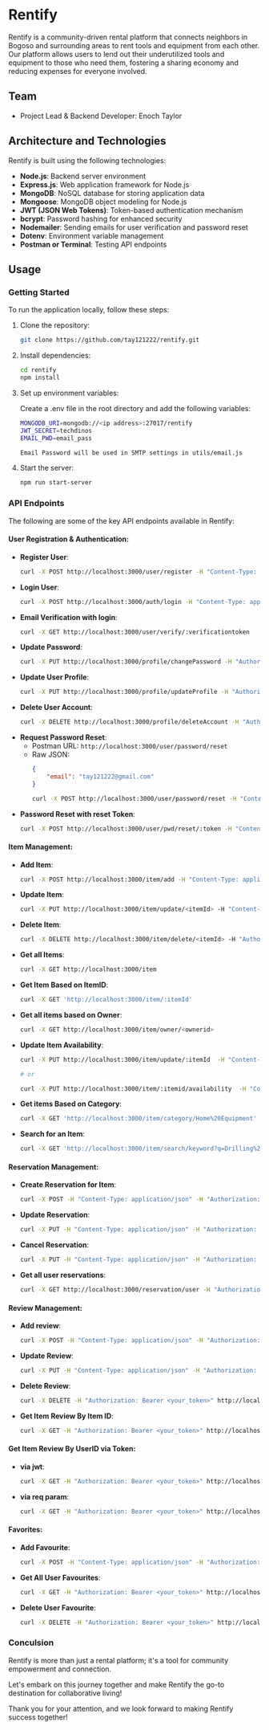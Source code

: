 
# Rentify

Rentify is a community-driven rental platform that connects neighbors in Bogoso and surrounding areas to rent tools and equipment from each other. Our platform allows users to lend out their underutilized tools and equipment to those who need them, fostering a sharing economy and reducing expenses for everyone involved.

## Team

- Project Lead & Backend Developer: Enoch Taylor

## Architecture and Technologies

Rentify is built using the following technologies:

- **Node.js**: Backend server environment
- **Express.js**: Web application framework for Node.js
- **MongoDB**: NoSQL database for storing application data
- **Mongoose**: MongoDB object modeling for Node.js
- **JWT (JSON Web Tokens)**: Token-based authentication mechanism
- **bcrypt**: Password hashing for enhanced security
- **Nodemailer**: Sending emails for user verification and password reset
- **Dotenv**: Environment variable management
- **Postman or Terminal**: Testing API endpoints

## Usage

### Getting Started

To run the application locally, follow these steps:

1. Clone the repository:

   ```bash
   git clone https://github.com/tay121222/rentify.git

2. Install dependencies:

   ```bash
   cd rentify
   npm install
3. Set up environment variables:

   Create a .env file in the root directory and add the following variables:
   
   ```bash
   MONGODB_URI=mongodb://<ip address>:27017/rentify
   JWT_SECRET=techdinos
   EMAIL_PWD=email_pass

   Email Password will be used in SMTP settings in utils/email.js

4. Start the server:
   ```bash
   npm run start-server

### API Endpoints

The following are some of the key API endpoints available in Rentify:

#### User Registration & Authentication:
- **Register User**:
  ```bash
  curl -X POST http://localhost:3000/user/register -H "Content-Type: application/json" -d '{"username": "example_user", "email": "example@example.com", "password": "examplepassword" , "fullName": "examplename", "phoneNumber": "123456789"}'

- **Login User**:
  ```bash
  curl -X POST http://localhost:3000/auth/login -H "Content-Type: application/json" -d '{"email": "example@example.com", "password": "examplepassword"}'

- **Email Verification with login**:
  ```bash
  curl -X GET http://localhost:3000/user/verify/:verificationtoken

- **Update Password**:
  ```bash
  curl -X PUT http://localhost:3000/profile/changePassword -H "Authorization: Bearer <your token>" -H "Content-Type: application/json" -d '{"currentPassword": "techdinos", "newPassword": "xtech1"}'

- **Update User Profile**:
  ```bash
  curl -X PUT http://localhost:3000/profile/updateProfile -H "Authorization: Bearer <token>" -H "Content-Type: application/json" -d '{"fullName": "Samuel Taylor", "email": "xtechit@gmail.com", "phoneNumber": "0209043207"}'

- **Delete User Account**:
  ```bash
  curl -X DELETE http://localhost:3000/profile/deleteAccount -H "Authorization: Bearer <your_token>"

- **Request Password Reset**:
  - Postman URL: `http://localhost:3000/user/password/reset`
  - Raw JSON: 
    ```json
    {
        "email": "tay121222@gmail.com"
    }
    ```
    ```bash
    curl -X POST http://localhost:3000/user/password/reset -H "Content-Type: application/json" -d '{"email": "example@example.com"}'

- **Password Reset with reset Token**:
  ```bash
  curl -X POST http://localhost:3000/user/pwd/reset/:token -H "Content-Type: application/json" -d '{"newPassword": "new_password"}'

#### Item Management:
- **Add Item**:
  ```bash
  curl -X POST http://localhost:3000/item/add -H "Content-Type: application/json" -H "Authorization: Bearer <your_jwt_token>" -d '{"name": "Example Item", "description": "This is an example item", "price": 10, "category": "Example Category", "image": "example_image.jpg"}'

- **Update Item**:
  ```bash
  curl -X PUT http://localhost:3000/item/update/<itemId> -H "Content-Type: application/json" -H "Authorization: Bearer <your_jwt_token>" -d '{"name": "Updated Item Name", "description": "Updated item description", "price": 20, "category": "Updated Category", "image": "updated_image.jpg"}'

- **Delete Item**:
  ```bash
  curl -X DELETE http://localhost:3000/item/delete/<itemId> -H "Authorization: Bearer <your_jwt_token>"

- **Get all Items**:
  ```bash
  curl -X GET http://localhost:3000/item

- **Get Item Based on ItemID**:
  ```bash
  curl -X GET 'http://localhost:3000/item/:itemId'

- **Get all items based on Owner**:
  ```bash
  curl -X GET http://localhost:3000/item/owner/<ownerid>

- **Update Item Availability**:
  ```bash
  curl -X PUT http://localhost:3000/item/update/:itemId  -H "Content-Type: application/json" -H "Authorization: Bearer <your_jwt_token>" -d '{"availability":true}'

  # or

  curl -X PUT http://localhost:3000/item/:itemid/availability  -H "Content-Type: application/json" -H "Authorization: Bearer <jwt token>" -d '{"availability":true}'

- **Get items Based on Category**:
  ```bash
  curl -X GET 'http://localhost:3000/item/category/Home%20Equipment'

- **Search for an Item**:
  ```bash
  curl -X GET 'http://localhost:3000/item/search/keyword?q=Drilling%20Machine'

#### Reservation Management:
- **Create Reservation for Item**:
  ```bash
  curl -X POST -H "Content-Type: application/json" -H "Authorization: Bearer <token>" -d '{"itemId": "6606837a9ccd5af54627027b", "startDate": "2024-04-01", "endDate": "2024-12-01"}' http://localhost:3000/reservation/create

- **Update Reservation**:
  ```bash
  curl -X PUT -H "Content-Type: application/json" -H "Authorization: Bearer <token ID>" -d '{"startDate": "2024-03-01", "endDate": "2024-12-01"}' http://localhost:3000/reservation/update/<reservation ID>

- **Cancel Reservation**:
  ```bash
  curl -X PUT -H "Content-Type: application/json" -H "Authorization: Bearer <token>" http://localhost:3000/reservation/cancel/<reservation ID>

- **Get all user reservations**:
  ```bash
  curl -X GET http://localhost:3000/reservation/user -H "Authorization: Bearer <your_jwt_token>"


#### Review Management:

- **Add review**:
  ```bash
  curl -X POST -H "Content-Type: application/json" -H "Authorization: Bearer <jwt token>" -d '{"itemId": "660bf816603ee2f796cc4be5", "rating": 10, "comment": "Your review comment"}' http://localhost:3000/review/add

- **Update Review**:
  ```bash
  curl -X PUT -H "Content-Type: application/json" -H "Authorization: Bearer <jwt token>" -d '{"rating": 6, "comment": "Updated review comment"}' http://localhost:3000/review/update/<review id>

- **Delete Review**:
  ```bash
  curl -X DELETE -H "Authorization: Bearer <your_token>" http://localhost:3000/review/delete/<review_id>

- **Get Item Review By Item ID**:
  ```bash
  curl -X GET -H "Authorization: Bearer <your_token>" http://localhost:3000/review/item/<item_id>

#### Get Item Review By UserID via Token:
- **via jwt**:
  ```bash
  curl -X GET -H "Authorization: Bearer <your_token>" http://localhost:3000/review/user

- **via req param**:
  ```bash
  curl -X GET -H "Authorization: Bearer <your_token>" http://localhost:3000/review/user/<user_id>


#### Favorites:
- **Add Favourite**:
  ```bash
  curl -X POST -H "Content-Type: application/json" -H "Authorization: Bearer <your_token>" http://localhost:3000/favorite/add/<item_id>

- **Get All User Favourites**:
  ```bash
  curl -X GET -H "Authorization: Bearer <your_token>" http://localhost:3000/favorite

- **Delete User Favourite**:
  ```bash
  curl -X DELETE -H "Authorization: Bearer <your_token>" http://localhost:3000/favorite/delete/<item_id>


### Conculsion

Rentify is more than just a rental platform; it's a tool for community empowerment and connection.

Let's embark on this journey together and make Rentify the go-to destination for collaborative living!

Thank you for your attention, and we look forward to making Rentify success together!

